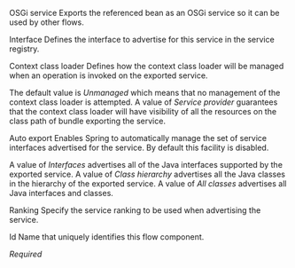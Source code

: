 OSGi service 
Exports the referenced bean as an OSGi service so it can be used by other flows.

Interface
Defines the interface to advertise for this service in the service registry.

 Context class loader
Defines how the context class loader will be managed when an operation is invoked on the exported service. 

The default value is <i>Unmanaged</i> which means that no management of the context class loader is attempted. A value of <i>Service provider</i> guarantees that the context class loader will have visibility of all the resources on the class path of bundle exporting the service.

 Auto export
Enables Spring to automatically manage the set of service interfaces advertised for the service. By default this facility is disabled. 

A value of <i>Interfaces</i> advertises all of the Java interfaces supported by the exported service. A value of <i>Class hierarchy</i> advertises all the Java classes in the hierarchy of the exported service. A value of  <i>All classes</i> advertises all Java interfaces and classes. 

 Ranking
Specify the service ranking to be used when advertising the service.

Id
Name that uniquely identifies this flow component.

<i>Required</i>

